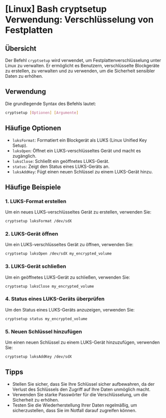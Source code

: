 # [Linux] Bash cryptsetup Verwendung: Verschlüsselung von Festplatten

## Übersicht
Der Befehl `cryptsetup` wird verwendet, um Festplattenverschlüsselung unter Linux zu verwalten. Er ermöglicht es Benutzern, verschlüsselte Blockgeräte zu erstellen, zu verwalten und zu verwenden, um die Sicherheit sensibler Daten zu erhöhen.

## Verwendung
Die grundlegende Syntax des Befehls lautet:

```bash
cryptsetup [Optionen] [Argumente]
```

## Häufige Optionen
- `luksFormat`: Formatiert ein Blockgerät als LUKS (Linux Unified Key Setup).
- `luksOpen`: Öffnet ein LUKS-verschlüsseltes Gerät und macht es zugänglich.
- `luksClose`: Schließt ein geöffnetes LUKS-Gerät.
- `status`: Zeigt den Status eines LUKS-Geräts an.
- `luksAddKey`: Fügt einen neuen Schlüssel zu einem LUKS-Gerät hinzu.

## Häufige Beispiele

### 1. LUKS-Format erstellen
Um ein neues LUKS-verschlüsseltes Gerät zu erstellen, verwenden Sie:

```bash
cryptsetup luksFormat /dev/sdX
```

### 2. LUKS-Gerät öffnen
Um ein LUKS-verschlüsseltes Gerät zu öffnen, verwenden Sie:

```bash
cryptsetup luksOpen /dev/sdX my_encrypted_volume
```

### 3. LUKS-Gerät schließen
Um ein geöffnetes LUKS-Gerät zu schließen, verwenden Sie:

```bash
cryptsetup luksClose my_encrypted_volume
```

### 4. Status eines LUKS-Geräts überprüfen
Um den Status eines LUKS-Geräts anzuzeigen, verwenden Sie:

```bash
cryptsetup status my_encrypted_volume
```

### 5. Neuen Schlüssel hinzufügen
Um einen neuen Schlüssel zu einem LUKS-Gerät hinzuzufügen, verwenden Sie:

```bash
cryptsetup luksAddKey /dev/sdX
```

## Tipps
- Stellen Sie sicher, dass Sie Ihre Schlüssel sicher aufbewahren, da der Verlust des Schlüssels den Zugriff auf Ihre Daten unmöglich macht.
- Verwenden Sie starke Passwörter für die Verschlüsselung, um die Sicherheit zu erhöhen.
- Testen Sie die Wiederherstellung Ihrer Daten regelmäßig, um sicherzustellen, dass Sie im Notfall darauf zugreifen können.